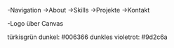 -Navigation
->About
->Skills
->Projekte
->Kontakt

-Logo über Canvas

türkisgrün dunkel: #006366
dunkles violetrot: #9d2c6a